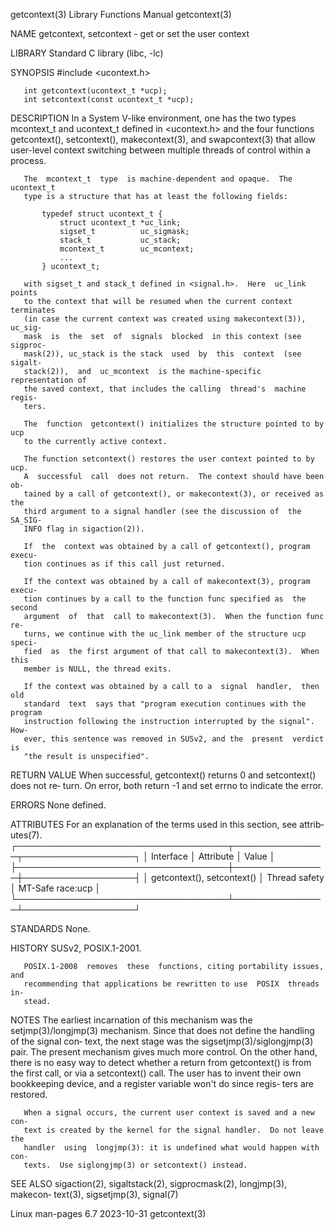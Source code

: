 getcontext(3)              Library Functions Manual              getcontext(3)

NAME
       getcontext, setcontext - get or set the user context

LIBRARY
       Standard C library (libc, -lc)

SYNOPSIS
       #include <ucontext.h>

       int getcontext(ucontext_t *ucp);
       int setcontext(const ucontext_t *ucp);

DESCRIPTION
       In  a  System  V-like environment, one has the two types mcontext_t and
       ucontext_t defined in <ucontext.h> and the four functions getcontext(),
       setcontext(), makecontext(3), and swapcontext(3) that allow  user-level
       context switching between multiple threads of control within a process.

       The  mcontext_t  type  is machine-dependent and opaque.  The ucontext_t
       type is a structure that has at least the following fields:

           typedef struct ucontext_t {
               struct ucontext_t *uc_link;
               sigset_t          uc_sigmask;
               stack_t           uc_stack;
               mcontext_t        uc_mcontext;
               ...
           } ucontext_t;

       with sigset_t and stack_t defined in <signal.h>.  Here  uc_link  points
       to the context that will be resumed when the current context terminates
       (in case the current context was created using makecontext(3)), uc_sig‐
       mask  is  the  set  of  signals  blocked  in this context (see sigproc‐
       mask(2)), uc_stack is the stack  used  by  this  context  (see  sigalt‐
       stack(2)),  and  uc_mcontext  is the machine-specific representation of
       the saved context, that includes the calling  thread's  machine  regis‐
       ters.

       The  function  getcontext() initializes the structure pointed to by ucp
       to the currently active context.

       The function setcontext() restores the user context pointed to by  ucp.
       A  successful  call  does not return.  The context should have been ob‐
       tained by a call of getcontext(), or makecontext(3), or received as the
       third argument to a signal handler (see the discussion of  the  SA_SIG‐
       INFO flag in sigaction(2)).

       If  the  context was obtained by a call of getcontext(), program execu‐
       tion continues as if this call just returned.

       If the context was obtained by a call of makecontext(3), program execu‐
       tion continues by a call to the function func specified as  the  second
       argument  of  that  call to makecontext(3).  When the function func re‐
       turns, we continue with the uc_link member of the structure ucp  speci‐
       fied  as  the first argument of that call to makecontext(3).  When this
       member is NULL, the thread exits.

       If the context was obtained by a call to a  signal  handler,  then  old
       standard  text  says that "program execution continues with the program
       instruction following the instruction interrupted by the signal".  How‐
       ever, this sentence was removed in SUSv2, and the  present  verdict  is
       "the result is unspecified".

RETURN VALUE
       When  successful,  getcontext() returns 0 and setcontext() does not re‐
       turn.  On error, both return -1 and set errno to indicate the error.

ERRORS
       None defined.

ATTRIBUTES
       For an explanation of the terms  used  in  this  section,  see  attrib‐
       utes(7).
       ┌──────────────────────────────────┬───────────────┬──────────────────┐
       │ Interface                        │ Attribute     │ Value            │
       ├──────────────────────────────────┼───────────────┼──────────────────┤
       │ getcontext(), setcontext()       │ Thread safety │ MT-Safe race:ucp │
       └──────────────────────────────────┴───────────────┴──────────────────┘

STANDARDS
       None.

HISTORY
       SUSv2, POSIX.1-2001.

       POSIX.1-2008  removes  these  functions, citing portability issues, and
       recommending that applications be rewritten to use  POSIX  threads  in‐
       stead.

NOTES
       The earliest incarnation of this mechanism was the setjmp(3)/longjmp(3)
       mechanism.   Since that does not define the handling of the signal con‐
       text, the next stage  was  the  sigsetjmp(3)/siglongjmp(3)  pair.   The
       present mechanism gives much more control.  On the other hand, there is
       no  easy  way  to detect whether a return from getcontext() is from the
       first call, or via a setcontext() call.  The user has to  invent  their
       own  bookkeeping  device, and a register variable won't do since regis‐
       ters are restored.

       When a signal occurs, the current user context is saved and a new  con‐
       text is created by the kernel for the signal handler.  Do not leave the
       handler  using  longjmp(3): it is undefined what would happen with con‐
       texts.  Use siglongjmp(3) or setcontext() instead.

SEE ALSO
       sigaction(2),  sigaltstack(2),  sigprocmask(2),  longjmp(3),   makecon‐
       text(3), sigsetjmp(3), signal(7)

Linux man-pages 6.7               2023-10-31                     getcontext(3)
